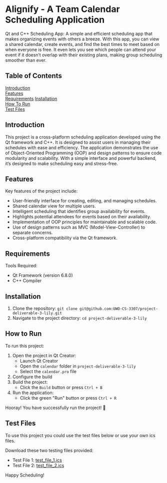 # Alignify - A Team Calendar Scheduling Application
Qt and C++ Scheduling App: A simple and efficient scheduling app that makes organizing events with others a breeze. With this app, you can view a shared calendar, create events, and find the best times to meet based on when everyone is free. It even lets you see which people can attend your event if it doesn’t overlap with their existing plans, making group scheduling smoother than ever.



## Table of Contents
[Introduction](#introduction)  
[Features](#features)  
[Requirements](#requirements)
[Installation](#installation)  
[How To Run](#how-to-run)  
[Test Files](#test-files)


## Introduction
This project is a cross-platform scheduling application developed using the Qt framework and C++. It is designed to assist users in managing their schedules with ease and efficiency. The application demonstrates the use of Object-Oriented Programming (OOP) and design patterns to ensure code modularity and scalability. With a simple interface and powerful backend, it’s designed to make scheduling easy and stress-free.

## Features
Key features of the project include:
* User-friendly interface for creating, editing, and managing schedules.
* Shared calendar view for multiple users.
* Intelligent scheduling that identifies group availability for events.
* Highlights potential attendees for events based on their availability.
* Implementation of OOP principles for maintainable and scalable code.
* Use of design patterns such as MVC (Model-View-Controller) to separate concerns.
* Cross-platform compatibility via the Qt framework.

## Requirements
Tools Required:
* Qt Framework (version 6.8.0)
* C++ Compiler

## Installation
1. Clone the repository:
`git clone git@github.com:UWO-CS-3307/project-deliverable-3-lily.git`
2. Navigate to the project directory:
   `cd project-deliverable-3-lily`

## How to Run
To run this project:
1. Open the project in Qt Creator:
   * Launch Qt Creator
   * Open the `calendar` folder in `project-deliverable-3-lily`
   * Select the `calendar.pro` file
2. Configure the build
3. Build the project:
   * Click the `Build` button or press `Ctrl + B`
4. Run the application:
   * Click the green "Run" button or press `Ctrl + R`
  
Hooray! You have successfully run the project! 🎉

## Test Files
To use this project you could use the test files below or use your own ics files.

Download these two testing files provided:
* Test File 1: [test_file_1.ics](ics_files/test_file_1.ics)
* Test File 2: [test_file_2.ics](ics_files/test_file_2.ics)

Happy Scheduling!



